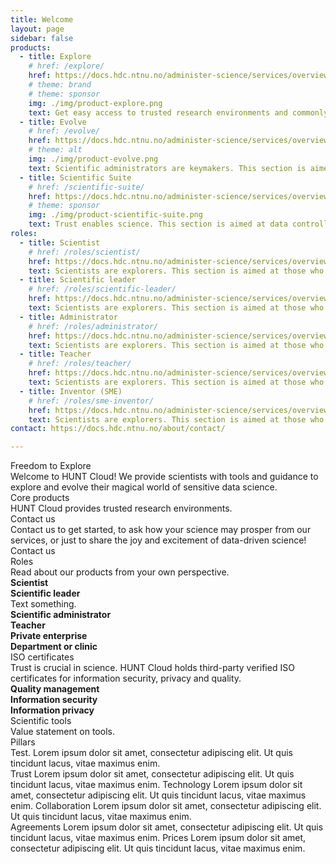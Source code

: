```yaml
---
title: Welcome
layout: page
sidebar: false
products:
  - title: Explore
    # href: /explore/
    href: https://docs.hdc.ntnu.no/administer-science/services/overview/
    # theme: brand
    # theme: sponsor
    img: ./img/product-explore.png
    text: Get easy access to trusted research environments and commonly used tools with our Explore package.
  - title: Evolve
    # href: /evolve/
    href: https://docs.hdc.ntnu.no/administer-science/services/overview/
    # theme: alt
    img: ./img/product-evolve.png
    text: Scientific administrators are keymakers. This section is aimed at administrators that enables scientific explorations.
  - title: Scientific Suite
    # href: /scientific-suite/
    href: https://docs.hdc.ntnu.no/administer-science/services/overview/
    # theme: sponsor
    img: ./img/product-scientific-suite.png
    text: Trust enables science. This section is aimed at data controllers and scientific centers that guides the development of HUNT Cloud.
roles:
  - title: Scientist
    # href: /roles/scientist/
    href: https://docs.hdc.ntnu.no/administer-science/services/overview/
    text: Scientists are explorers. This section is aimed at those who...
  - title: Scientific leader
    # href: /roles/scientific-leader/
    href: https://docs.hdc.ntnu.no/administer-science/services/overview/
    text: Scientists are explorers. This section is aimed at those who...
  - title: Administrator
    # href: /roles/administrator/
    href: https://docs.hdc.ntnu.no/administer-science/services/overview/
    text: Scientists are explorers. This section is aimed at those who...
  - title: Teacher
    # href: /roles/teacher/
    href: https://docs.hdc.ntnu.no/administer-science/services/overview/
    text: Scientists are explorers. This section is aimed at those who...
  - title: Inventor (SME)
    # href: /roles/sme-inventor/
    href: https://docs.hdc.ntnu.no/administer-science/services/overview/
    text: Scientists are explorers. This section is aimed at those who...
contact: https://docs.hdc.ntnu.no/about/contact/

---
```


<!-- <script setup></script> -->

<div class="hc-home-page">
  <div class="hc-header">
    <div class="hc-header-img"></div>
  </div>

<!-- Block: Freedom to explore -->

  <div class="hc-block">
    <div class="hc-block-container">
      <div class="hc-title-main">
        Freedom to Explore
      </div>
      <div class="hc-subtitle-main">
        Welcome to HUNT Cloud! We provide scientists with tools and guidance to explore and evolve their magical world of sensitive data science.
      </div>
    </div>
  </div>

<!-- Block: Core products -->
<!-- Content: In this page header -->

  <div class="hc-block">
    <div class="hc-block-container">
      <div class="hc-container-title">
        Core products
      </div>
      <div class="hc-container-subtitle">
      HUNT Cloud provides trusted research environments.
      </div>
      <ProductSlider :products="$frontmatter.products" />
    </div>
  </div>

<!-- Block: Contact us -->

  <div class="hc-block">
    <div class="hc-block-container">
      <div class="hc-container-title">
        Contact us
      </div>
      <div class="hc-container-subtitle">
        Contact us to get started, to ask how your science may prosper from our services, or just to share the joy and excitement of data-driven science!
      </div>
      <div class="hc-section">
        <v-btn rounded="1" size="x-large" target="_blank" :href="$frontmatter.contact">Contact us</v-btn>
      </div>
    </div>
  </div>

<!-- Block: Roles -->
<!-- Content: In this page header -->

  <div class="hc-block">
    <div class="hc-block-container">
      <div class="hc-container-title">
        Roles
      </div>
      <div class="hc-container-subtitle">
        Read about our products from your own perspective.
      </div>
      <div class="hc-row">
        <div class="hc-col">
          <b>Scientist</b>
        </div>
        <div class="hc-col">
          <b>Scientific leader</b><br>
          Text something.
        </div>
        <div class="hc-col">
          <b>Scientific administrator</b>
        </div>
        <div class="hc-col">
          <b>Teacher</b>
        </div>
        <div class="hc-col">
          <b>Private enterprise</b>
        </div>
        <div class="hc-col">
          <b>Department or clinic</b>
        </div>
      </div>
<!--      <RoleSlider :roles="$frontmatter.roles" /> -->
    </div>
  </div>


<!-- Content: ISO -->

  <div class="hc-block">
    <div class="hc-block-container">
      <div class="hc-container-title">
        ISO certificates
      </div>
      <div class="hc-container-subtitle">
        Trust is crucial in science. HUNT Cloud holds third-party verified ISO certificates for information security, privacy and quality.
      </div>
      <div class="hc-row">
        <div class="hc-col">
          <b>Quality management</b>
        </div>
        <div class="hc-col">
          <b>Information security</b>
        </div>
        <div class="hc-col">
          <b>Information privacy</b>
        </div>
      </div>
    </div>
  </div>


<!-- Content: Scientific tools -->

  <div class="hc-block">
    <div class="hc-block-container">
      <div class="hc-container-title">
        Scientific tools
      </div>
      <div class="hc-container-subtitle">
        Value statement on tools.
      </div>
      <ToolsSlider />
    </div>
  </div>

<!-- Block: Pillars -->

  <div class="hc-block">
    <div class="hc-block-container">
      <div class="hc-container-title">
        Pillars
      </div>
      <div class="hc-container-subtitle">
        Test. Lorem ipsum dolor sit amet, consectetur adipiscing elit. Ut quis tincidunt lacus, vitae maximus enim.
      </div>
      <v-row>
        <v-col col="4">
          <!-- https://vuetifyjs.com/en/components/cards/ -->
          <v-card color="transparent" elevation="0">
            <v-card-title>Trust</v-card-title>
            <v-card-text>
              Lorem ipsum dolor sit amet, consectetur adipiscing elit. Ut quis tincidunt lacus, vitae maximus enim.
            </v-card-text>
          </v-card>
        </v-col>
        <v-col col="4">
          <!-- https://vuetifyjs.com/en/components/cards/ -->
          <v-card color="transparent" elevation="0">
            <v-card-title>Technology</v-card-title>
            <v-card-text>
              Lorem ipsum dolor sit amet, consectetur adipiscing elit. Ut quis tincidunt lacus, vitae maximus enim.
            </v-card-text>
          </v-card>
        </v-col>
        <v-col col="4">
          <!-- https://vuetifyjs.com/en/components/cards/ -->
          <v-card color="transparent" elevation="0">
            <v-card-title>Collaboration</v-card-title>
            <v-card-text>
              Lorem ipsum dolor sit amet, consectetur adipiscing elit. Ut quis tincidunt lacus, vitae maximus enim.
            </v-card-text>
          </v-card>
        </v-col>
      </v-row>
    </div>
  </div>

<!-- Block: Agreements -->

  <div class="hc-block">
    <div class="hc-block-container">
      <v-row>
        <!-- Agreements -->
        <v-col col="6">
          <!-- https://vuetifyjs.com/en/components/cards/ -->
          <v-card elevation="0">
            <v-card-title>Agreements</v-card-title>
            <v-card-text>
              Lorem ipsum dolor sit amet, consectetur adipiscing elit. Ut quis tincidunt lacus, vitae maximus enim.
            </v-card-text>
          </v-card>
        </v-col>
        <!-- Prices -->
        <v-col col="6">
          <!-- https://vuetifyjs.com/en/components/cards/ -->
          <v-card elevation="0">
            <v-card-title>Prices</v-card-title>
            <v-card-text>
              Lorem ipsum dolor sit amet, consectetur adipiscing elit. Ut quis tincidunt lacus, vitae maximus enim.
            </v-card-text>
          </v-card>
        </v-col>
      </v-row>
    </div>
  </div>


<!-- Block: About HUNT Cloud -->

<FooterBlock :contact="$frontmatter.contact" />

</div>


<style scoped>

/* CSS scoped specifically to this page */

</style>
